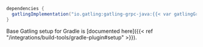 ```gradle
dependencies {
  gatlingImplementation("io.gatling:gatling-grpc-java:{{< var gatlingGrpcVersion >}}")
}
```

Base Gatling setup for Gradle is [documented here]({{< ref "/integrations/build-tools/gradle-plugin#setup" >}}).
